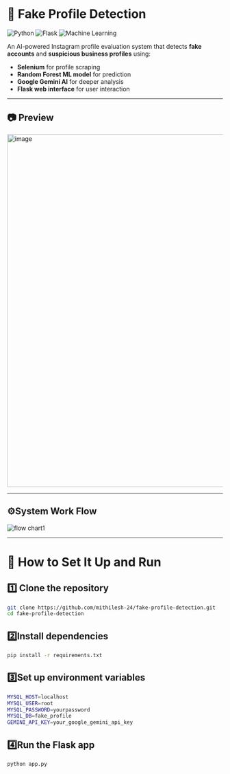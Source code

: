 # 🚨 Fake Profile Detection

![Python](https://img.shields.io/badge/Python-3.9+-blue.svg)
![Flask](https://img.shields.io/badge/Flask-Backend-orange)
![Machine Learning](https://img.shields.io/badge/ML-Random%20Forest-brightgreen)

An AI-powered Instagram profile evaluation system that detects **fake accounts** and **suspicious business profiles** using:
- **Selenium** for profile scraping  
- **Random Forest ML model** for prediction  
- **Google Gemini AI** for deeper analysis  
- **Flask web interface** for user interaction  

---

## 📷 Preview

<img width="1893" height="821" alt="image" src="https://github.com/user-attachments/assets/e683ac8d-1107-4dbb-a4ae-b092992989a3" />


---
## ⚙️System Work Flow
![flow chart1](https://github.com/user-attachments/assets/09a6ea4e-d89f-4ca7-a992-583a9d8c68ef)

---

# 🚀 How to Set It Up and Run
## 1️⃣ Clone the repository
```bash
git clone https://github.com/mithilesh-24/fake-profile-detection.git
cd fake-profile-detection
```
## 2️⃣Install dependencies
```bash
pip install -r requirements.txt
```
## 3️⃣Set up environment variables
```bash
MYSQL_HOST=localhost
MYSQL_USER=root
MYSQL_PASSWORD=yourpassword
MYSQL_DB=fake_profile
GEMINI_API_KEY=your_google_gemini_api_key
```
## 4️⃣Run the Flask app
```bash
python app.py
```
